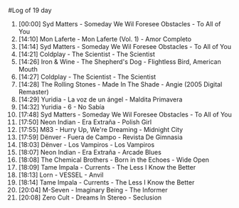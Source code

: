 #Log of 19 day

1. [00:00] Syd Matters - Someday We Wil Foresee Obstacles - To All of You
1. [14:10] Mon Laferte - Mon Laferte (Vol. 1) - Amor Completo
1. [14:14] Syd Matters - Someday We Wil Foresee Obstacles - To All of You
1. [14:21] Coldplay - The Scientist - The Scientist
1. [14:26] Iron & Wine - The Shepherd's Dog - Flightless Bird, American Mouth
1. [14:27] Coldplay - The Scientist - The Scientist
1. [14:28] The Rolling Stones - Made In The Shade - Angie (2005 Digital Remaster)
1. [14:29] Yuridia - La voz de un ángel - Maldita Primavera
1. [14:32] Yuridia - 6 - No Sabía
1. [17:48] Syd Matters - Someday We Wil Foresee Obstacles - To All of You
1. [17:50] Neon Indian - Era Extraña - Polish Girl
1. [17:55] M83 - Hurry Up, We're Dreaming - Midnight City
1. [17:59] Dënver - Fuera de Campo - Revista De Gimnasia
1. [18:03] Dënver - Los Vampiros - Los Vampiros
1. [18:07] Neon Indian - Era Extraña - Arcade Blues
1. [18:08] The Chemical Brothers - Born in the Echoes - Wide Open
1. [18:09] Tame Impala - Currents - The Less I Know the Better
1. [18:13] Lorn - VESSEL - Anvil
1. [18:14] Tame Impala - Currents - The Less I Know the Better
1. [20:04] M-Seven - Imaginary Being - The Informer
1. [20:08] Zero Cult - Dreams In Stereo - Seclusion
